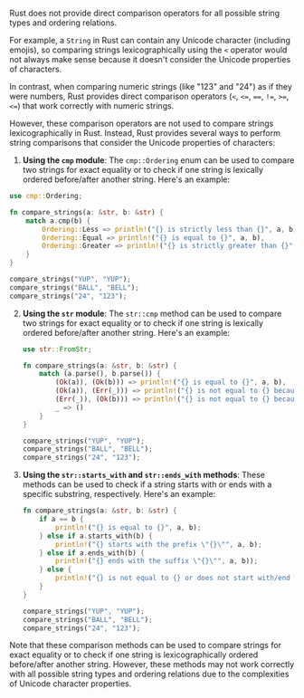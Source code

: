 Rust does not provide direct comparison operators for all possible string types and ordering relations. 

For example, a `String` in Rust can contain any Unicode character (including emojis), so comparing strings lexicographically using the `<` operator would not always make sense because it doesn't consider the Unicode properties of characters.

In contrast, when comparing numeric strings (like "123" and "24") as if they were numbers, Rust provides direct comparison operators (`<`, `<=`, `==`, `!=`, `>=`, `<=`) that work correctly with numeric strings.

However, these comparison operators are not used to compare strings lexicographically in Rust. Instead, Rust provides several ways to perform string comparisons that consider the Unicode properties of characters:

1. **Using the `cmp` module**: The `cmp::Ordering` enum can be used to compare two strings for exact equality or to check if one string is lexically ordered before/after another string. Here's an example:

```rust
use cmp::Ordering;

fn compare_strings(a: &str, b: &str) {
    match a.cmp(b) {
        Ordering::Less => println!("{} is strictly less than {}", a, b),
        Ordering::Equal => println!("{} is equal to {}", a, b),
        Ordering::Greater => println!("{} is strictly greater than {}", a, b),
    }
}

compare_strings("YUP", "YUP");
compare_strings("BALL", "BELL");
compare_strings("24", "123");
```

2. **Using the `str` module**: The `str::cmp` method can be used to compare two strings for exact equality or to check if one string is lexically ordered before/after another string. Here's an example:

    ```rust
    use str::FromStr;

    fn compare_strings(a: &str, b: &str) {
        match (a.parse(), b.parse()) {
            (Ok(a)), (Ok(b))) => println!("{} is equal to {}", a, b),
            (Ok(a)), (Err(_))) => println!("{} is not equal to {} because the second string cannot be parsed as an integer", a, b)),
            (Err(_)), (Ok(b))) => println!("{} is not equal to {} because the first string cannot be parsed as an integer", a, b)),
            _ => ()
        }
    }

    compare_strings("YUP", "YUP");
    compare_strings("BALL", "BELL");
    compare_strings("24", "123");
    ```

3. **Using the `str::starts_with` and `str::ends_with` methods**: These methods can be used to check if a string starts with or ends with a specific substring, respectively. Here's an example:

    ```rust
    fn compare_strings(a: &str, b: &str) {
        if a == b {
            println!("{} is equal to {}", a, b);
        } else if a.starts_with(b) {
            println!("{} starts with the prefix \"{}\"", a, b);
        } else if a.ends_with(b) {
            println!("{} ends with the suffix \"{}\"", a, b));
        } else {
            println!("{} is not equal to {} or does not start with/end with the specified prefix/suffix, respectively.", a, b));
        }
    }

    compare_strings("YUP", "YUP");
    compare_strings("BALL", "BELL");
    compare_strings("24", "123");
    ```

Note that these comparison methods can be used to compare strings for exact equality or to check if one string is lexicographically ordered before/after another string. However, these methods may not work correctly with all possible string types and ordering relations due to the complexities of Unicode character properties.
